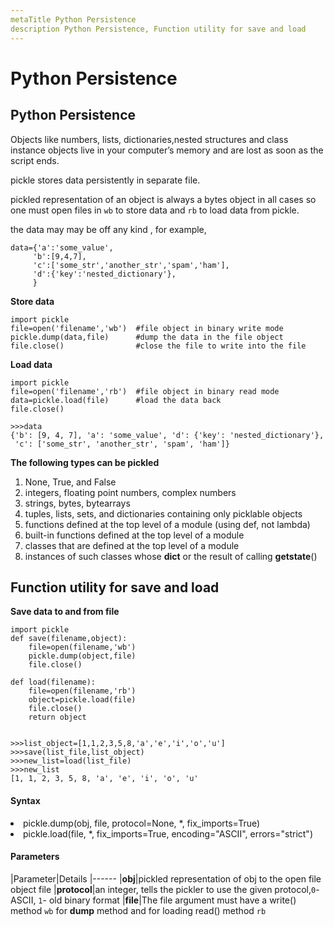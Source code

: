 ```yaml
---
metaTitle Python Persistence
description Python Persistence, Function utility for save and load
---
```


# Python Persistence



## Python Persistence


Objects like numbers, lists, dictionaries,nested structures and class instance objects live in your computer’s memory and are lost as soon as the script ends.

pickle stores data persistently in separate file.

pickled representation of an object is always a bytes object in all cases so one must open files in `wb` to store data and `rb` to load data from pickle.

the data may may be off any kind , for example,

```
data={'a':'some_value',
     'b':[9,4,7],
     'c':['some_str','another_str','spam','ham'],
     'd':{'key':'nested_dictionary'},
     } 

```

**Store data**

```
import pickle
file=open('filename','wb')  #file object in binary write mode
pickle.dump(data,file)      #dump the data in the file object
file.close()                #close the file to write into the file

```

**Load data**

```
import pickle
file=open('filename','rb')  #file object in binary read mode
data=pickle.load(file)      #load the data back
file.close()

>>>data
{'b': [9, 4, 7], 'a': 'some_value', 'd': {'key': 'nested_dictionary'},
 'c': ['some_str', 'another_str', 'spam', 'ham']}

```

**The following types can be pickled**

1. None, True, and False
1. integers, floating point numbers, complex numbers
1. strings, bytes, bytearrays
1. tuples, lists, sets, and dictionaries containing only picklable objects
1. functions defined at the top level of a module (using def, not lambda)
1. built-in functions defined at the top level of a module
1. classes that are defined at the top level of a module
1. instances of such classes whose **dict** or the result of calling **getstate**()



## Function utility for save and load


**Save data to and from file**

```
import pickle
def save(filename,object):
    file=open(filename,'wb')
    pickle.dump(object,file)
    file.close()

def load(filename):
    file=open(filename,'rb')
    object=pickle.load(file)
    file.close()
    return object


>>>list_object=[1,1,2,3,5,8,'a','e','i','o','u']
>>>save(list_file,list_object)
>>>new_list=load(list_file)
>>>new_list
[1, 1, 2, 3, 5, 8, 'a', 'e', 'i', 'o', 'u'

```



#### Syntax


<li>
pickle.dump(obj, file, protocol=None, *, fix_imports=True)
</li>
<li>
pickle.load(file, *, fix_imports=True, encoding="ASCII", errors="strict")
</li>



#### Parameters


|Parameter|Details
|------
|**obj**|pickled representation of obj to the open file object file
|**protocol**|an integer, tells the pickler to use the given protocol,`0`-ASCII,  `1`-  old binary format
|**file**|The file argument must have a write() method `wb` for **dump** method and for loading read() method `rb`

